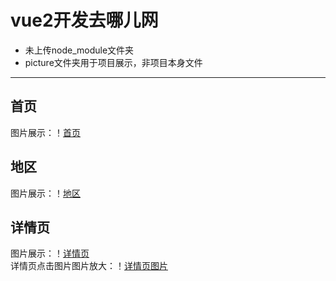 # vue2开发去哪儿网
- 未上传node_module文件夹
- picture文件夹用于项目展示，非项目本身文件
***
## 首页
图片展示：！[首页](https://github.com/PioneerHunter/vue2-Program/blob/main/picture/%E9%A6%96%E9%A1%B5.jpg?raw=true)
## 地区
图片展示：！[地区](https://github.com/PioneerHunter/vue2-Program/blob/main/picture/%E5%9C%B0%E5%8C%BA.jpg?raw=true)
## 详情页
图片展示：！[详情页](https://github.com/PioneerHunter/vue2-Program/blob/main/picture/%E8%AF%A6%E7%BB%86%E4%BB%8B%E7%BB%8D.jpg?raw=true)  
详情页点击图片图片放大：！[详情页图片](https://github.com/PioneerHunter/vue2-Program/blob/main/picture/%E8%AF%A6%E7%BB%86%E4%BB%8B%E7%BB%8D%E7%9A%84%E5%9B%BE%E7%89%87%E5%B1%95%E7%A4%BA.jpg?raw=true)
